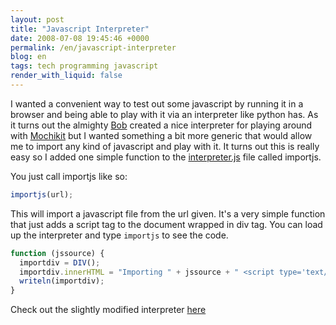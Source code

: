 ```yaml
---
layout: post
title: "Javascript Interpreter"
date: 2008-07-08 19:45:46 +0000
permalink: /en/javascript-interpreter
blog: en
tags: tech programming javascript
render_with_liquid: false
---
```


I wanted a convenient way to test out some javascript by running it in a
browser and being able to play with it via an interpreter like python has. As
it turns out the almighty [Bob](http://bob.pythonmac.org/) created a nice
interpreter for playing around with [Mochikit](http://mochikit.com/)
but I wanted something a bit more generic that would allow me to import any
kind of javascript and play with it. It turns out this is really easy so I
added one simple function to the
[interpreter.js](/assets/demos/files/view-source/view-source.html#interpreter/interpreter.js)
file called importjs.

You just call importjs like so:

```javascript
importjs(url);
```

This will import a javascript file from the url given. It's a very simple
function that just adds a script tag to the document wrapped in div tag. You
can load up the interpreter and type `importjs` to see the code.

```javascript
function (jssource) {
  importdiv = DIV();
  importdiv.innerHTML = "Importing " + jssource + " <script type='text/javascript' src='" + jssource + "'></script>";
  writeln(importdiv);
}
```

Check out the slightly modified interpreter [here](/assets/demos/files/interpreter/index.html)
